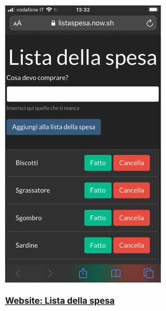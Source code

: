 ![Grocery List - Lista della spesa](/src/assets/lista-spesa.png)

# [Website: Lista della spesa](https://listaspesa.now.sh/)
